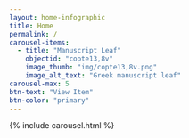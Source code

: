 ```yaml
---
layout: home-infographic
title: Home
permalink: /
carousel-items:
  - title: "Manuscript Leaf"
    objectid: "copte13,8v"
    image_thumb: "img/copte13,8v.png"
    image_alt_text: "Greek manuscript leaf"
carousel-max: 5
btn-text: "View Item"
btn-color: "primary"
---
```


{% include carousel.html %}
